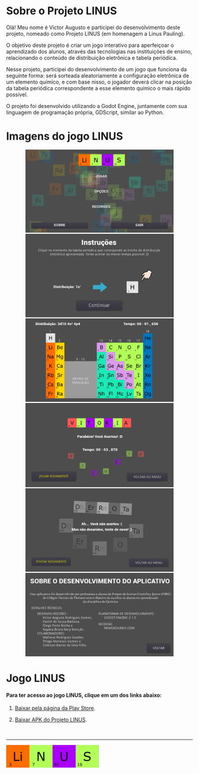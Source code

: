 # Sobre o Projeto LINUS

Olá! Meu nome é Victor Augusto e participei do desenvolvimento deste projeto, nomeado como Projeto LINUS (em homenagem a Linus Pauling).

O objetivo deste projeto é criar um jogo interativo para aperfeiçoar o aprendizado dos alunos, através das tecnologias nas instituições de ensino, relacionando o conteúdo de distribuição eletrônica e tabela periódica.

Nesse projeto, participei do desenvolvimento de um jogo que funciona da seguinte forma: será sorteada aleatoriamente a configuração eletrônica de um elemento químico, e com base nisso, o jogador deverá clicar na posição da tabela periódica correspondente a esse elemento químico o mais rápido possível.

O projeto foi desenvolvido utilizando a Godot Engine, juntamente com sua linguagem de programação própria, GDScript, similar ao Python.
</br>

# Imagens do jogo LINUS

<div align="center">
<img src="https://github.com/VictorAugustoRodriguesGomes/Projeto_LINUS/blob/main/Imagem%20do%20projeto%20LINUS/img01.png" width="400"/>

<img src="https://github.com/VictorAugustoRodriguesGomes/Projeto_LINUS/blob/main/Imagem%20do%20projeto%20LINUS/img02.png" width="400"/>

<img src="https://github.com/VictorAugustoRodriguesGomes/Projeto_LINUS/blob/main/Imagem%20do%20projeto%20LINUS/img03.png" width="400"/>

<img src="https://github.com/VictorAugustoRodriguesGomes/Projeto_LINUS/blob/main/Imagem%20do%20projeto%20LINUS/img04.png" width="400"/>

<img src="https://github.com/VictorAugustoRodriguesGomes/Projeto_LINUS/blob/main/Imagem%20do%20projeto%20LINUS/img05.png" width="400"/>

<img src="https://github.com/VictorAugustoRodriguesGomes/Projeto_LINUS/blob/main/Imagem%20do%20projeto%20LINUS/img06.png" width="400"/>

</div>

# Jogo LINUS 
#### Para ter acesso ao jogo LINUS, clique em um dos links abaixo:
1. [Baixar pela página da Play Store](https://play.google.com/store/apps/details?id=br.ufpi.ctf.peia.linus&pli=1).

2. [Baixar APK do Projeto LINUS](https://github.com/VictorAugustoRodriguesGomes/Projeto_LINUS/tree/main/APK%20do%20projeto%20LINUS).

</br>

---------

<img src="https://github.com/VictorAugustoRodriguesGomes/Projeto_LINUS/blob/main/Imagem%20do%20projeto%20LINUS/img07.png" width="250"/>
